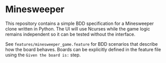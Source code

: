 # Minesweeper

This repository contains a simple BDD specification for a Minesweeper clone written in Python. The UI will use Ncurses while the game logic remains independent so it can be tested without the interface.

See `features/minesweeper_game.feature` for BDD scenarios that describe how the board behaves. Boards can be explicitly defined in the feature file using the `Given the board is:` step.
